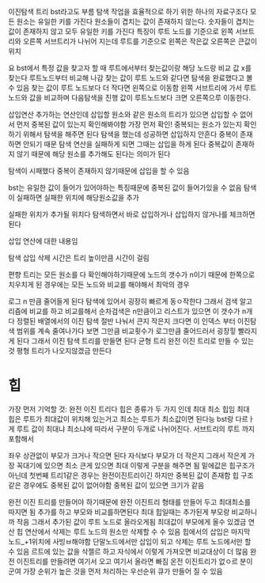 이진탐색 트리
bst라고도 부름
탐색 작업을 효율적으로 하기 위한 하나의 자료구조다
모든 원소는 유일한 키를 가진다
원소들이 겹치는 값이 존재하지 않는다.
숫자들이 겹치는 값이 존재하지 않고 모두 유일한 키를 가진다
특징이
루트 노드를 기준으로 왼쪽 서브트리와 오른쪽 서브트리가 나뉘어 지는데
루트를 기준으로 왼쪽은 작은값 오른쪽은 큰값이 위치

요 bst에서 특정 값을 찾고자 할 때 
루트에서부터 찾는값이랑 해당 노드랑 비교
값 x를 찾는다
루트노드부터 비교해 나감
찾는 값이 루트 노드와 같다면 탐색을 완료했다고 볼 수 있음
찾는 값이 루트 노드보다 더 작다면 왼쪽으로 이동함
왼쪽 서브트리에 가서 루트노드와 값을 비교하며 다음탐색을 진행
값이 루트노드보다 크면 오른쪽으루 이동한다.

삽입연산
추가하는 연산인데 삽입할 원소와 같은 원소의 트리가 있으면 삽입할 수 없어서 먼저 중복된 값이 있는지 확인해봐야함
가장 먼저 확인!
중복되는 원소가 있는지 확인하기 위해서 탐색을 해주면 된다
탐색을 했는데 성공하면 삽입하지 안흔다
중복이 존재하면 안되기 때문
탐색 연산을 실패하게 되면 그때는 삽입을 하게 된다
중복값이 존재하지 않기 때문에 해당 원소를 추가해도 된다는 의미가 된다

탐색이 시패했다 중복이 존재하지 않기때문에 삽입을 할 수 있음

bst는 유일한 값이 들어가 있어야하는 특징때문에 중복된 값이 들어가있을 수 없음
탐색이 실패하면 실패한 위치에 해당원소값을 추가

실패한 위치가 추가될 위치다
탐색하면서 바로 삽입하거나 삽입하지 않거나를 체크하면된다

삽입 연산에 대한 내용임

탐색 삽입 삭제 시간은 트리 높이만큼 시간이 걸림

편향 트리는 모든 원소를 다 확인해야하기때문에  노드의 갯수가 n이기 때문에 한쪽으로 치우치게 된 경우에는 모든 노드와 비교를 해야해서 최악의 경우

로그 n 만큼 줄어들게 된다
탐색에 있어서 굉장히 빠르게 동ㅇ작한다
그래서 검색 알고리즘에 비교를 하고 비교를해서 순차검색은 n만큼이고 
리스트가 있으면 이 갯수가 n개다
정렬된 배열에서의 이진 탐색 절반 나눠서 큰지 작은지
크다면 이 인덱스 부터 이진탐색
범위를 계속 줄여나가다 보면 그만큼 비교횟수가 로그만큼 줄어드러서 굉장힣 빨라지게 된다
그래서 이진 탐색 트리를 만들면 된다
균형 트리
완전 이진 트리로 만들 수 있는것
평형 트리가 나오지않겠금  만든다

# 힙
가장 먼저 기억할 것: 완전 이진 트리다
힙은 종류가 두 가지 인데 최대 최소 힙임
최대 힙은 루트가 최대값이 위치해 있는거고
최소는 루트가 최소값이면 된다능
bst랑 다르ㅏ게 루트 값이 최대냐 최소냐에 따라서 구분이 두개로 나뉘어진다.
서브트리의 루트 까지 포함해서

좌우 상관없이 부모가 크거나 작으면 된다
자식보다 부모가 더 작은지
그래서 작은게 가장 꼭대기에 있으면 최소 큰게 있으면 최대 이렇게 구분을 해주면 됨
밑에값은 
힙구조가 아닌데 첫번째 트리1같은 경우는 완전이진트리이긴 하지만 중복된 값이 존재함
힙 구조같은 경우에도 중복된 값이 없어야함
중복된 값이 있으면 크기가 같음

완전 이진 트리를 만들어야 하기때문에 완전 이진트리 형태를 만들어 두고 최대최소를 따지면 됨
추가를 하고 부모와 비교를하면된다
최대 힙일때는 추가된게 부모랑 비교하니까 작음
그래서 추가된 값이 루트 노드로 올라오게됨
최대값이 부모에게 올수 있겠금 연산
힙 연산에서 삭제는 루트 노드의 원소만 삭제할 수 수 있음
힙에서의 삽입은 마지막 노드_+1위치에 사빙ㅂ해야함
단말노드에서만 삽입이 되고 삭제는 루트 노드에서만 할 수 있음
르트에 있는 값을 삭젤르 하고 자식에서 이렇게 가져오면 비교대상이 더 많음
완전 이진트리를 만들려면 여기서 오고 여기서 올라면 빠짐 온전 이진트리가 없ㅇ르 분이군여
가장 순위가 높은 것을 먼저 처리하는 우선순위 큐가 만들어 질 수 있음
